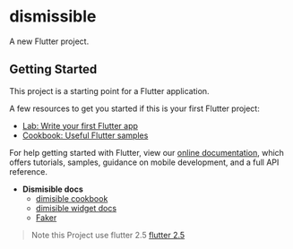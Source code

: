 # dismissible

A new Flutter project.

## Getting Started

This project is a starting point for a Flutter application.

A few resources to get you started if this is your first Flutter project:

- [Lab: Write your first Flutter app](https://flutter.dev/docs/get-started/codelab)
- [Cookbook: Useful Flutter samples](https://flutter.dev/docs/cookbook)

For help getting started with Flutter, view our
[online documentation](https://flutter.dev/docs), which offers tutorials,
samples, guidance on mobile development, and a full API reference.


* **Dismisible docs**
  * [dimisible cookbook](https://flutter.dev/docs/cookbook/gestures/dismissible)
  * [dimisible widget docs](https://api.flutter.dev/flutter/widgets/Dismissible-class.html)
  * [Faker](https://pub.dev/packages/faker)

> Note this Project use flutter 2.5
> [flutter 2.5](https://medium.com/flutter/whats-new-in-flutter-2-5-6f080c3f3dc)

